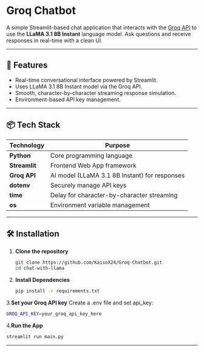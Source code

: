 # Groq Chatbot

A simple Streamlit-based chat application that interacts with the [Groq API](https://groq.com/) to use the **LLaMA 3.1 8B Instant** language model. Ask questions and receive responses in real-time with a clean UI.

---

## 🚀 Features

- Real-time conversational interface powered by Streamlit.
- Uses LLaMA 3.1 8B Instant model via the Groq API.
- Smooth, character-by-character streaming response simulation.
- Environment-based API key management.

---

## 📦 Tech Stack

| **Technology** | **Purpose**                                   |
| -------------- | --------------------------------------------- |
| **Python**     | Core programming language                     |
| **Streamlit**  | Frontend Web App framework                    |
| **Groq API**   | AI model (LLaMA 3.1 8B Instant) for responses |
| **dotenv**     | Securely manage API keys                      |
| **time**       | Delay for character-by-character streaming    |
| **os**         | Environment variable management               |

---

## 🛠️ Installation

1. **Clone the repository**
   ```bash
   git clone https://github.com/KaisoX24/Groq-Chatbot.git
   cd chat-with-llama

2. **Install Dependencies**
   ```bash
   pip install -r requirements.txt

3.**Set your Groq API key**
Create a .env file and set api_key:
   ```bash
   GROQ_API_KEY=your_groq_api_key_here
   ```
4.**Run the App**
   ```bash
   streamlit run main.py
   ```
---
